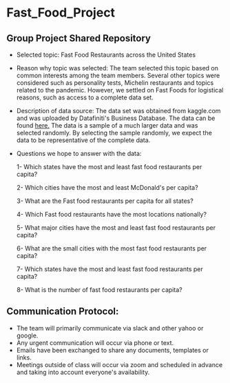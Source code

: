 # Fast_Food_Project
## Group Project Shared Repository

- Selected topic: Fast Food Restaurants across the United States

- Reason why topic was selected: The team selected this topic based on common interests among the team members. Several other topics were considered such as personality tests, Michelin restaurants and topics related to the pandemic. However, we settled on Fast Foods for logistical reasons, such as access to a complete data set. 

- Description of data source: The data set was obtained from kaggle.com and was uploaded by Datafiniti's Business Database. The data can be found [here.](https://www.kaggle.com/datafiniti/fast-food-restaurants) The data is a sample of a much larger data and was selected randomly. By selecting the sample randomly, we expect the data to be representative of the complete data. 

- Questions we hope to answer with the data:
 
  1- Which states have the most and least fast food restaurants per capita?
  
  2- Which cities have the most and least McDonald's per capita?
  
  3- What are the Fast food restaurants per capita for all states?
  
  4- Which Fast food restaurants have the most locations nationally?
  
  5- What major cities have the most and least fast food restaurants per capita?
  
  6- What are the small cities with the most fast food restaurants per capita?
  
  7- Which states have the most and least fast food restaurants per capita?
  
  8- What is the number of fast food restaurants per capita?


## Communication Protocol:
- The team will primarily communicate via slack and other yahoo or google.
- Any urgent communication will occur via phone or text.
- Emails have been exchanged to share any documents, templates or links.
- Meetings outside of class will occur via zoom and scheduled in advance and taking into account everyone's availability. 
